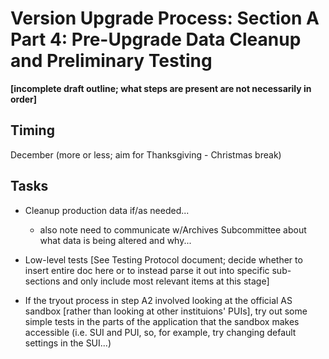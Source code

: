 # Version Upgrade Process: Section A Part 4: Pre-Upgrade Data Cleanup and Preliminary Testing

**[incomplete draft outline; what steps are present are not necessarily in order]**

## Timing

December (more or less; aim for Thanksgiving - Christmas break)

## Tasks

- Cleanup production data if/as needed...
  - also note need to communicate w/Archives Subcommittee about what data is being altered and why...
- Low-level tests [See Testing Protocol document; decide whether to insert entire doc here or to instead parse it out into specific sub-sections and only include most relevant items at this stage]

- If the tryout process in step A2 involved looking at the official AS sandbox [rather than looking at other instituions' PUIs], try out some simple tests in the parts of the application that the sandbox makes accessible (i.e. SUI and PUI, so, for example, try changing default settings in the SUI...)
